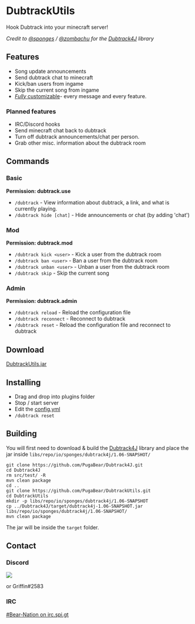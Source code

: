 # DubtrackUtils
Hook Dubtrack into your minecraft server!

*Credit to [@sponges](https://github.com/sponges) / [@zombachu](https://github.com/zombachu) for the [Dubtrack4J](https://github.com/zombachu/Dubtrack4J) library*

## Features
- Song update announcements
- Send dubtrack chat to minecraft
- Kick/ban users from ingame
- Skip the current song from ingame
- [*Fully* customizable](https://github.com/PugaBear/DubtrackUtils/blob/master/src/main/resources/config.yml)- every message and every feature.

### Planned features
- IRC/Discord hooks
- Send minecraft chat back to dubtrack
- Turn off dubtrack announcements/chat per person.
- Grab other misc. information about the dubtrack room

## Commands
### Basic
**Permission: dubtrack.use**
- `/dubtrack` - View information about dubtrack, a link, and what is currently playing. 
- `/dubtrack hide [chat]` - Hide announcements or chat (by adding 'chat') 
### Mod
**Permission: dubtrack.mod**
- `/dubtrack kick <user>` - Kick a user from the dubtrack room
- `/dubtrack ban <user>` - Ban a user from the dubtrack room
- `/dubtrack unban <user>` - Unban a user from the dubtrack room
- `/dubtrack skip` - Skip the current song
### Admin
**Permission: dubtrack.admin**
- `/dubtrack reload` - Reload the configuration file 
- `/dubtrack reconnect` - Reconnect to dubtrack 
- `/dubtrack reset` - Reload the configuration file and reconnect to dubtrack 

## Download
[DubtrackUtils.jar](http://dl.bn-mc.net/?q=dubtrackutils)

## Installing
- Drag and drop into plugins folder
- Stop / start server
- Edit the [config.yml](https://github.com/PugaBear/DubtrackUtils/blob/master/src/main/resources/config.yml)
- `/dubtrack reset`

## Building
You will first need to download & build the [Dubtrack4J](https://github.com/PugaBear/Dubtrack4J) library and place the jar inside `libs/repo/io/sponges/dubtrack4j/1.06-SNAPSHOT/`
```
git clone https://github.com/PugaBear/Dubtrack4J.git
cd Dubtrack4J
rm src/test/ -R
mvn clean package
cd ..
git clone https://github.com/PugaBear/DubtrackUtils.git
cd DubtrackUtils
mkdir -p libs/repo/io/sponges/dubtrack4j/1.06-SNAPSHOT
cp ../Dubtrack4J/target/dubtrack4j-1.06-SNAPSHOT.jar libs/repo/io/sponges/dubtrack4j/1.06-SNAPSHOT/
mvn clean package
```
The jar will be inside the `target` folder.

## Contact
### Discord
[<img src="https://discordapp.com/api/guilds/132680070480396288/widget.png?style=shield">](https://discord.gg/0jwsKTH4ATkkN8iB)

or Griffin#2583
### IRC
[#Bear-Nation on irc.spi.gt](http://irc.bn-mc.net)
